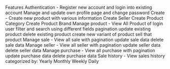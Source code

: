 Features
Authentication - Register new account and login into existing account
Manage and update own profile page and change password
Create -
Create new product with various information
Create Seller
Create Product Category
Create Product Brand
Manage product -
View All Product of login user
filter and search using different fields
pagination
update existing product
delete existing product
create new variant of product
sell that product
Manage sale -
View all sale with pagination
update sale data
delete sale data
Manage seller -
View all seller with pagination
update seller data
delete seller data
Manage purchase -
View all purchase with pagination
update purchase data
delete purchase data
Sale history - View sales history categorized by:
Yearly
Monthly
Weekly
Daily
